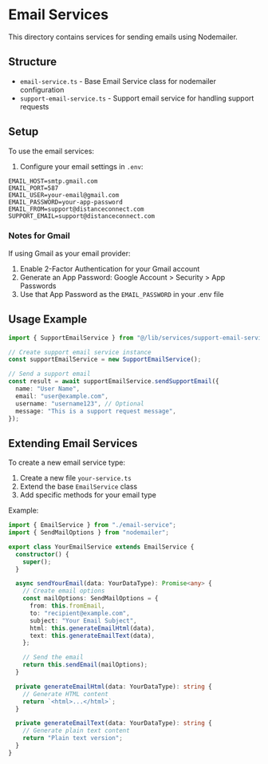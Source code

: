 # Email Services

This directory contains services for sending emails using Nodemailer.

## Structure

- `email-service.ts` - Base Email Service class for nodemailer configuration
- `support-email-service.ts` - Support email service for handling support requests

## Setup

To use the email services:

1. Configure your email settings in `.env`:

```env
EMAIL_HOST=smtp.gmail.com
EMAIL_PORT=587
EMAIL_USER=your-email@gmail.com
EMAIL_PASSWORD=your-app-password
EMAIL_FROM=support@distanceconnect.com
SUPPORT_EMAIL=support@distanceconnect.com
```

### Notes for Gmail

If using Gmail as your email provider:

1. Enable 2-Factor Authentication for your Gmail account
2. Generate an App Password: Google Account > Security > App Passwords
3. Use that App Password as the `EMAIL_PASSWORD` in your .env file

## Usage Example

```typescript
import { SupportEmailService } from "@/lib/services/support-email-service";

// Create support email service instance
const supportEmailService = new SupportEmailService();

// Send a support email
const result = await supportEmailService.sendSupportEmail({
  name: "User Name",
  email: "user@example.com",
  username: "username123", // Optional
  message: "This is a support request message",
});
```

## Extending Email Services

To create a new email service type:

1. Create a new file `your-service.ts`
2. Extend the base `EmailService` class
3. Add specific methods for your email type

Example:

```typescript
import { EmailService } from "./email-service";
import { SendMailOptions } from "nodemailer";

export class YourEmailService extends EmailService {
  constructor() {
    super();
  }

  async sendYourEmail(data: YourDataType): Promise<any> {
    // Create email options
    const mailOptions: SendMailOptions = {
      from: this.fromEmail,
      to: "recipient@example.com",
      subject: "Your Email Subject",
      html: this.generateEmailHtml(data),
      text: this.generateEmailText(data),
    };

    // Send the email
    return this.sendEmail(mailOptions);
  }

  private generateEmailHtml(data: YourDataType): string {
    // Generate HTML content
    return `<html>...</html>`;
  }

  private generateEmailText(data: YourDataType): string {
    // Generate plain text content
    return "Plain text version";
  }
}
```
